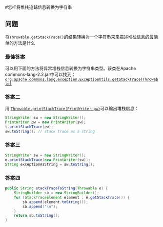 #怎样将堆栈追踪信息转换为字符串
## 问题
将`Throwable.getStackTrace()`的结果转换为一个字符串来来描述堆栈信息的最简单的方法是什么


### 最佳答案
可以用下面的方法将异常堆栈信息转换为字符串类型。该类在Apache commons-lang-2.2.jar中可以找到：
[`org.apache.commons.lang.exception.ExceptionUtils.getStackTrace(Throwable)`](org.apache.commons.lang.exception.ExceptionUtils.getStackTrace\(Throwable\))

### 答案二
用 [`Throwable.printStackTrace(PrintWriter pw)`](https://docs.oracle.com/javase/8/docs/api/java/lang/Throwable.html#printStackTrace-java.io.PrintWriter-)可以输出堆栈信息：
````java
StringWriter sw = new StringWriter();
PrintWriter pw = new PrintWriter(sw);
t.printStackTrace(pw);
sw.toString(); // stack trace as a string
````

### 答案三
````java
StringWriter sw = new StringWriter();
e.printStackTrace(new PrintWriter(sw));
String exceptionAsString = sw.toString();
````

### 答案四
````java
public String stackTraceToString(Throwable e) {
    StringBuilder sb = new StringBuilder();
    for (StackTraceElement element : e.getStackTrace()) {
        sb.append(element.toString());
        sb.append("\n");
    }
    return sb.toString();
}
````

 